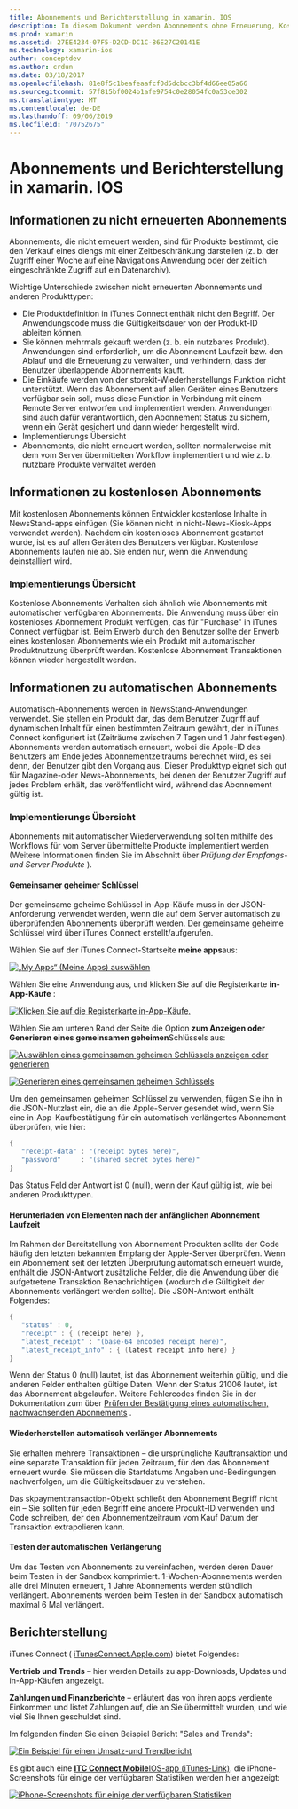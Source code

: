 ```yaml
---
title: Abonnements und Berichterstellung in xamarin. IOS
description: In diesem Dokument werden Abonnements ohne Erneuerung, Kostenlose Abonnements, Abonnements für die automatische Wiederherstellung und die Verwendung von iTunes Connect zum Melden dieser Elemente beschrieben.
ms.prod: xamarin
ms.assetid: 27EE4234-07F5-D2CD-DC1C-86E27C20141E
ms.technology: xamarin-ios
author: conceptdev
ms.author: crdun
ms.date: 03/18/2017
ms.openlocfilehash: 81e8f5c1beafeaafcf0d5dcbcc3bf4d66ee05a66
ms.sourcegitcommit: 57f815bf0024b1afe9754c0e28054fc0a53ce302
ms.translationtype: MT
ms.contentlocale: de-DE
ms.lasthandoff: 09/06/2019
ms.locfileid: "70752675"
---
```

# <a name="subscriptions-and-reporting-in-xamarinios"></a>Abonnements und Berichterstellung in xamarin. IOS

## <a name="about-non-renewing-subscriptions"></a>Informationen zu nicht erneuerten Abonnements

Abonnements, die nicht erneuert werden, sind für Produkte bestimmt, die den Verkauf eines diengs mit einer Zeitbeschränkung darstellen (z. b. der Zugriff einer Woche auf eine Navigations Anwendung oder der zeitlich eingeschränkte Zugriff auf ein Datenarchiv).   
   
Wichtige Unterschiede zwischen nicht erneuerten Abonnements und anderen Produkttypen:

- Die Produktdefinition in iTunes Connect enthält nicht den Begriff. Der Anwendungscode muss die Gültigkeitsdauer von der Produkt-ID ableiten können. 
- Sie können mehrmals gekauft werden (z. b. ein nutzbares Produkt). Anwendungen sind erforderlich, um die Abonnement Laufzeit bzw. den Ablauf und die Erneuerung zu verwalten, und verhindern, dass der Benutzer überlappende Abonnements kauft. 
- Die Einkäufe werden von der storekit-Wiederherstellungs Funktion nicht unterstützt. Wenn das Abonnement auf allen Geräten eines Benutzers verfügbar sein soll, muss diese Funktion in Verbindung mit einem Remote Server entworfen und implementiert werden. Anwendungen sind auch dafür verantwortlich, den Abonnement Status zu sichern, wenn ein Gerät gesichert und dann wieder hergestellt wird. 
- Implementierungs Übersicht
- Abonnements, die nicht erneuert werden, sollten normalerweise mit dem vom Server übermittelten Workflow implementiert und wie z. b. nutzbare Produkte verwaltet werden 

## <a name="about-free-subscriptions"></a>Informationen zu kostenlosen Abonnements

Mit kostenlosen Abonnements können Entwickler kostenlose Inhalte in NewsStand-apps einfügen (Sie können nicht in nicht-News-Kiosk-Apps verwendet werden). Nachdem ein kostenloses Abonnement gestartet wurde, ist es auf allen Geräten des Benutzers verfügbar. Kostenlose Abonnements laufen nie ab. Sie enden nur, wenn die Anwendung deinstalliert wird.

### <a name="implementation-overview"></a>Implementierungs Übersicht

Kostenlose Abonnements Verhalten sich ähnlich wie Abonnements mit automatischer verfügbaren Abonnements. Die Anwendung muss über ein kostenloses Abonnement Produkt verfügen, das für "Purchase" in iTunes Connect verfügbar ist. Beim Erwerb durch den Benutzer sollte der Erwerb eines kostenlosen Abonnements wie ein Produkt mit automatischer Produktnutzung überprüft werden. Kostenlose Abonnement Transaktionen können wieder hergestellt werden.

## <a name="about-auto-renewable-subscriptions"></a>Informationen zu automatischen Abonnements

Automatisch-Abonnements werden in NewsStand-Anwendungen verwendet. Sie stellen ein Produkt dar, das dem Benutzer Zugriff auf dynamischen Inhalt für einen bestimmten Zeitraum gewährt, der in iTunes Connect konfiguriert ist (Zeiträume zwischen 7 Tagen und 1 Jahr festlegen). Abonnements werden automatisch erneuert, wobei die Apple-ID des Benutzers am Ende jedes Abonnementzeitraums berechnet wird, es sei denn, der Benutzer gibt den Vorgang aus. Dieser Produkttyp eignet sich gut für Magazine-oder News-Abonnements, bei denen der Benutzer Zugriff auf jedes Problem erhält, das veröffentlicht wird, während das Abonnement gültig ist.

### <a name="implementation-overview"></a>Implementierungs Übersicht

Abonnements mit automatischer Wiederverwendung sollten mithilfe des Workflows für vom Server übermittelte Produkte implementiert werden (Weitere Informationen finden Sie im Abschnitt über *Prüfung der Empfangs-und Server Produkte* ).

#### <a name="shared-secret"></a>Gemeinsamer geheimer Schlüssel

Der gemeinsame geheime Schlüssel in-App-Käufe muss in der JSON-Anforderung verwendet werden, wenn die auf dem Server automatisch zu überprüfenden Abonnements überprüft werden. Der gemeinsame geheime Schlüssel wird über iTunes Connect erstellt/aufgerufen.

Wählen Sie auf der iTunes Connect-Startseite **meine apps**aus:   
   
 [![](subscriptions-and-reporting-images/image2.png "„My Apps“ (Meine Apps) auswählen")](subscriptions-and-reporting-images/image2.png#lightbox)  

Wählen Sie eine Anwendung aus, und klicken Sie auf die Registerkarte **in-App-Käufe** :

[![](subscriptions-and-reporting-images/image6.png "Klicken Sie auf die Registerkarte in-App-Käufe.")](subscriptions-and-reporting-images/image6.png#lightbox)

Wählen Sie am unteren Rand der Seite die Option **zum Anzeigen oder Generieren eines gemeinsamen geheimen**Schlüssels aus:
   
 [![](subscriptions-and-reporting-images/image40.png "Auswählen eines gemeinsamen geheimen Schlüssels anzeigen oder generieren")](subscriptions-and-reporting-images/image40.png#lightbox)

 [![](subscriptions-and-reporting-images/image41.png "Generieren eines gemeinsamen geheimen Schlüssels")](subscriptions-and-reporting-images/image41.png#lightbox)   

Um den gemeinsamen geheimen Schlüssel zu verwenden, fügen Sie ihn in die JSON-Nutzlast ein, die an die Apple-Server gesendet wird, wenn Sie eine in-App-Kaufbestätigung für ein automatisch verlängertes Abonnement überprüfen, wie hier:

```csharp
{
   "receipt-data" : "(receipt bytes here)",
   "password"     : "(shared secret bytes here)"
}
```

Das Status Feld der Antwort ist 0 (null), wenn der Kauf gültig ist, wie bei anderen Produkttypen.

#### <a name="downloading-items-after-the-initial-subscription-term"></a>Herunterladen von Elementen nach der anfänglichen Abonnement Laufzeit

Im Rahmen der Bereitstellung von Abonnement Produkten sollte der Code häufig den letzten bekannten Empfang der Apple-Server überprüfen. Wenn ein Abonnement seit der letzten Überprüfung automatisch erneuert wurde, enthält die JSON-Antwort zusätzliche Felder, die die Anwendung über die aufgetretene Transaktion Benachrichtigen (wodurch die Gültigkeit der Abonnements verlängert werden sollte). Die JSON-Antwort enthält Folgendes:

```csharp
{
   "status" : 0,
   "receipt" : { (receipt here) },
   "latest_receipt" : "(base-64 encoded receipt here)",
   "latest_receipt_info" : { (latest receipt info here) }
}
```

Wenn der Status 0 (null) lautet, ist das Abonnement weiterhin gültig, und die anderen Felder enthalten gültige Daten. Wenn der Status 21006 lautet, ist das Abonnement abgelaufen. Weitere Fehlercodes finden Sie in der Dokumentation zum über [Prüfen der Bestätigung eines automatischen, nachwachsenden Abonnements](https://developer.apple.com/library/ios/releasenotes/General/ValidateAppStoreReceipt/Chapters/ValidateRemotely.html) .

#### <a name="restoring-auto-renewable-subscriptions"></a>Wiederherstellen automatisch verlänger Abonnements

Sie erhalten mehrere Transaktionen – die ursprüngliche Kauftransaktion und eine separate Transaktion für jeden Zeitraum, für den das Abonnement erneuert wurde. Sie müssen die Startdatums Angaben und-Bedingungen nachverfolgen, um die Gültigkeitsdauer zu verstehen.   

Das skpaymenttransaction-Objekt schließt den Abonnement Begriff nicht ein – Sie sollten für jeden Begriff eine andere Produkt-ID verwenden und Code schreiben, der den Abonnementzeitraum vom Kauf Datum der Transaktion extrapolieren kann.

#### <a name="testing-auto-renewal"></a>Testen der automatischen Verlängerung

Um das Testen von Abonnements zu vereinfachen, werden deren Dauer beim Testen in der Sandbox komprimiert. 1-Wochen-Abonnements werden alle drei Minuten erneuert, 1 Jahre Abonnements werden stündlich verlängert. Abonnements werden beim Testen in der Sandbox automatisch maximal 6 Mal verlängert.

## <a name="reporting"></a>Berichterstellung

iTunes Connect ( [iTunesConnect.Apple.com](http://itunesconnect.apple.com)) bietet Folgendes:   
   
 **Vertrieb und Trends** – hier werden Details zu app-Downloads, Updates und in-App-Käufen angezeigt.   
   
 **Zahlungen und Finanzberichte** – erläutert das von ihren apps verdiente Einkommen und listet Zahlungen auf, die an Sie übermittelt wurden, und wie viel Sie Ihnen geschuldet sind.

Im folgenden finden Sie einen Beispiel Bericht "Sales and Trends":   

 [![](subscriptions-and-reporting-images/image42.png "Ein Beispiel für einen Umsatz-und Trendbericht")](subscriptions-and-reporting-images/image42.png#lightbox)   
   
 Es gibt auch eine [ **ITC Connect Mobile**IOS-app (iTunes-Link)](http://itunes.apple.com/us/app/itunes-connect-mobile/id376771144?mt=8).
die iPhone-Screenshots für einige der verfügbaren Statistiken werden hier angezeigt:   
   
 [![](subscriptions-and-reporting-images/image43.png "iPhone-Screenshots für einige der verfügbaren Statistiken")](subscriptions-and-reporting-images/image43.png#lightbox)
